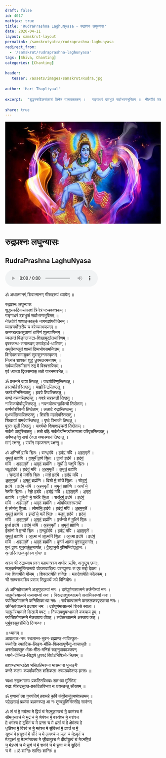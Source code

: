 ```yaml
---    
draft: false
id: 4017    
mathjax: true    
title: 'RudraPrashna LaghuNyasa - रुद्रप्रश्नः लघुन्यासः'    
date: 2020-04-11    
layout: samskrut-layout 
permalink: /samskrutyatra/rudraprashna-laghunyasa
redirect_from: 
  - '/samskrut/rudraprashna-laghunyasa'
tags: [Shiva, Chanting]
categories: [Chanting]
    
header:    
   teaser: /assets/images/samskrut/Rudra.jpg    
    
author: 'Hari Thapliyaal'    
    
excerpt:  "शुद्धस्फटिकसंकाशं त्रिनेत्रं पञ्चवक्त्रकम् ।   गङ्गाधरं दशभुजं सर्वाभरणभूषितम् ॥  नीलग्रीवं शशाङ्काङ्कं नागयज्ञोपवीतिनम् ।    व्याघ्रचर्मोत्तरीयं च वरेण्यमभयप्रदम् ॥  कमण्डल्वक्षसूत्राणां धारिणं शूलपाणिनम् । "  
    
share: true    
---    
```

    
![](/assets/images/samskrut/Rudra.jpg)    
    
# रुद्रप्रश्नः लघुन्यासः    
## RudraPrashna LaghuNyasa    
    
<audio controls>
  <source src="https://raw.githubusercontent.com/dasarpai/DAI-mp3/main/dasarpai-mp3/020-RudraPrashnaLagu.mp3" type="audio/mp3">
  Your browser does not support the audio element.
</audio>     
    
   
ॐ अथात्मानग्ं शिवात्मानग् श्रीरुद्ररूपं ध्यायेत् ॥    
    
रुद्रप्रश्नः लघुन्यासः    
शुद्धस्फटिकसंकाशं त्रिनेत्रं पञ्चवक्त्रकम् ।    
गङ्गाधरं दशभुजं सर्वाभरणभूषितम् ॥    
नीलग्रीवं शशाङ्काङ्कं नागयज्ञोपवीतिनम् ।    
व्याघ्रचर्मोत्तरीयं च वरेण्यमभयप्रदम् ॥    
कमण्डल्वक्षसूत्राणां धारिणं शूलपाणिनम् ।    
ज्वलन्तं पिङ्गलजटा-शिखामुद्योतधारिणम् ॥    
वृषस्कन्ध-समारूढम् उमादेहार्ध-धारिणम् ।    
अमृतेनाप्लुतं शान्तं दिव्यभोगसमन्वितम् ॥    
दिग्देवतासमायुक्तं सुरासुरनमस्कृतम् ।    
नित्यंच शाश्वतं शुद्धं ध्रुवमक्षरमव्ययम् ॥    
सर्वव्यापिनमीशानं रुद्रं वै विश्वरूपिणम् ।    
एवं ध्यात्वा द्विजसम्यक् ततो यजनमारभेत् ॥    
    
ॐ प्रजनने ब्रह्मा तिष्ठतु । पादयोर्विष्णुस्तिष्ठतु ।    
हस्तयोर्हरस्तिष्ठतु । बाह्वोरिन्द्रस्तिष्ठतु ।    
जठरेऽग्निस्तिष्ठतु । हृदये शिवस्तिष्ठतु ।    
कण्ठे वसवस्तिष्ठन्तु । वक्त्रे सरस्वती तिष्ठतु ।    
नासिकयोर्वायुस्तिष्ठतु । नयनयोश्चन्द्रादित्यौ तिष्ठेताम् ।    
कर्णयोरश्विनौ तिष्ठेताम् । ललाटे रुद्रास्तिष्ठन्तु ।    
मूर्ध्न्यादित्यास्तिष्ठन्तु । शिरसि महादेवस्तिष्ठतु ।    
शिखायां वामदेवस्तिष्ठतु । पृष्ठे पिनाकी तिष्ठतु ।    
पुरतः शूली तिष्ठतु । पार्श्वयोः शिवाशङ्करौ तिष्ठेताम् ।    
सर्वतो वायुस्तिष्ठतु । ततो बहिः सर्वतोऽग्निर्ज्वालामाला परिवृतस्तिष्ठतु ।    
सर्वेष्वङ्गेषु सर्वा देवता यथास्थानं तिष्ठन्तु ।    
माग्ं रक्षन्तु । सर्वान् महाजनान् रक्षन्तु ॥    
    
ॐ अ॒ग्निर्मे॑ वा॒चि श्रि॒तः । वाग्धृद॑ये । हृद॑यं॒ मयि॑ । अ॒हम॒मृते᳚ ।    
अ॒मृतं॒ ब्रह्म॑णि । वा॒युर्मे᳚ प्रा॒णे श्रि॒तः । प्रा॒णो हृद॑ये । हृद॑यं॒    
मयि॑ । अ॒हम॒मृते᳚ । अ॒मृतं॒ ब्रह्म॑णि । सूर्यो॑ मे॒ चक्षुषि श्रि॒तः ।    
चक्षु॒र्हृद॑ये । हृद॑यं॒ मयि॑ । अ॒हम॒मृते᳚ । अ॒मृतं॒ ब्रह्म॑णि    
। च॒न्द्रमा॑ मे॒ मन॑सि श्रि॒तः । मनो॒ हृद॑ये । हृद॑यं॒ मयि॑ ।    
अ॒हम॒मृते᳚ । अ॒मृतं॒ ब्रह्म॑णि । दिशो॑ मे॒ श्रोत्रे᳚ श्रि॒ताः । श्रोत्र॒ग्ं॒    
हृद॑ये । हृद॑यं॒ मयि॑ । अ॒हम॒मृते᳚ । अ॒मृतं॒ ब्रह्म॑णि । आपो॑ मे॒    
रेत॑सि श्रि॒ताः । रेतो॒ हृद॑ये । हृद॑यं॒ मयि॑ । अ॒हम॒मृते᳚ । अ॒मृतं॒    
ब्रह्म॑णि । पृ॒थि॒वी मे॒ शरी॑रे श्रि॒ता । शरी॑र॒ग्ं॒ हृद॑ये । हृद॑यं॒    
मयि॑ । अ॒हम॒मृते᳚ । अ॒मृतं॒ ब्रह्म॑णि । ओ॒ष॒धि॒व॒न॒स्प॒तयो॑    
मे॒ लोम॑सु श्रि॒ताः । लोमा॑नि॒ हृद॑ये । हृद॑यं॒ मयि॑ । अ॒हम॒मृते᳚ ।    
अ॒मृतं॒ ब्रह्म॑णि । इन्द्रो॑ मे॒ बले᳚ श्रि॒तः । बल॒ग्ं॒ हृद॑ये । हृद॑यं॒    
मयि॑ । अ॒हम॒मृते᳚ । अ॒मृतं॒ ब्रह्म॑णि । प॒र्जन्यो॑ मे मू॒र्ध्नि श्रि॒तः ।    
मू॒र्धा हृद॑ये । हृद॑यं॒ मयि॑ । अ॒हम॒मृते᳚ । अ॒मृतं॒ ब्रह्म॑णि ।    
ईशा॑नो मे म॒न्यौ श्रि॒तः । म॒न्युर्हृद॑ये । हृद॑यं॒ मयि॑ । अ॒हम॒मृते᳚ ।    
अ॒मृतं॒ ब्रह्म॑णि । आ॒त्मा म॑ आ॒त्मनि॑ श्रि॒तः । आ॒त्मा हृद॑ये । हृद॑यं॒    
मयि॑ । अ॒हम॒मृते᳚ । अ॒मृतं॒ ब्रह्म॑णि । पुन॑र्म आ॒त्मा पुन॒रायु॒रागा᳚त् ।    
पुनः॑ प्रा॒णः पुन॒राकू॑त॒मागा᳚त् । वै॒श्वा॒न॒रो र॒श्मिभि॑र्वावृधा॒नः ।    
अ॒न्तस्ति॑ष्ठत्व॒मृत॑स्य गो॒पाः ॥    
    
अस्य श्री रुद्राध्याय प्रश्न महामन्त्रस्य अघोर ऋषिः, अनुष्टुप् छन्दः,    
सङ्कर्षणमूर्तिस्वरूपो योऽसावादित्यः परमपुरुषः स एष रुद्रो देवता ।    
नमः शिवायेति बीजम् । शिवतरायेति शक्तिः । महादेवायेति कीलकम् ।    
श्री साम्बसदाशिव प्रसाद सिद्ध्यर्थे जपे विनियोगः ॥    
    
ॐ अग्निहोत्रात्मने अङ्गुष्ठाभ्यां नमः । दर्शपूर्णमासात्मने तर्जनीभ्यां नमः ।    
चातुर्मास्यात्मने मध्यमाभ्यां नमः । निरूढपशुबन्धात्मने अनामिकाभ्यां नमः ।    
ज्योतिष्टोमात्मने कनिष्ठिकाभ्यां नमः । सर्वक्रत्वात्मने करतलकरपृष्ठाभ्यां नमः ।    
अग्निहोत्रात्मने हृदयाय नमः । दर्शपूर्णमासात्मने शिरसे स्वाहा ।    
चातुर्मास्यात्मने शिखायै वषट् । निरूढपशुबन्धात्मने कवचाय हुम् ।    
ज्योतिष्टोमात्मने नेत्रत्रयाय वौषट् । सर्वक्रत्वात्मने अस्त्राय फट् ।    
भूर्भुवस्सुवरोमिति दिग्बन्धः ।    
    
॥ ध्यानम् ॥    
आपाताळ-नभः स्थलान्त-भुवन-ब्रह्माण्ड-माविस्फुर-    
ज्ज्योतिः स्फाटिक-लिङ्ग-मौळि-विलसत्पूर्णेन्दु-वान्तामृतैः ।    
अस्तोकाप्लुत-मेक-मीश-मनिशं रुद्रानुवाकाञ्जपन्    
ध्याये-दीप्सित-सिद्धये ध्रुवपदं विप्रोऽभिषिञ्चे-च्छिवम् ॥    
    
ब्रह्माण्डव्याप्तदेहा भसितहिमरुचा भासमाना भुजङ्गैः    
कण्ठे कालाः कपर्दाकलित शशिकला-श्चण्डकोदण्ड हस्ताः ॥    
    
त्र्यक्षा रुद्राक्षमालाः प्रकटितविभवाः शाम्भवा मूर्तिभेदा    
रुद्राः श्रीरुद्रसूक्त-प्रकटितविभवा नः प्रयच्छन्तु सौख्यम् ॥    
    
ॐ ग॒णानां᳚ त्वा ग॒णप॑तिग्ं हवामहे क॒विं क॑वी॒नामु॑प॒मश्र॑वस्तमम् ।    
ज्ये॒ष्ठ॒राजं॒ ब्रह्म॑णां ब्रह्मणस्पत॒ आ नः॑ श‍ृ॒ण्वन्नू॒तिभि॑स्सीद॒ साद॑नम्    
    
ॐ शं च॑ मे॒ मय॑श्च मे प्रि॒यं च॑ मेऽनुका॒मश्च॑ मे॒ काम॑श्च मे    
सौमन॒सश्च॑ मे भ॒द्रं च॑ मे॒ श्रेय॑श्च मे॒ वस्य॑श्च मे॒ यश॑श्च    
मे॒ भग॑श्च मे॒ द्रवि॑णं च मे य॒न्ता च मे ध॒र्ता च॑ मे॒ क्षेम॑श्च मे॒    
धृति॑श्च मे॒ विश्वं॑ च मे॒ मह॑श्च मे सं॒विच्च॑ मे॒ ज्ञात्रं॑ च मे॒    
सूश्च॑ मे प्र॒सूश्च॑ मे॒ सीरं॑ च मे ल॒यश्च॑ म ऋ॒तं च॑ मे॒ऽमृतं॑ च    
मेऽय॒क्ष्मं च॒ मेऽना॑मयच्च मे जी॒वातुश्च मे दीर्घायु॒त्वं च॑ मेऽनमि॒त्रं    
च॒ मेऽभ॑यं च मे सु॒गं च॑ मे॒ शय॑नं च मे सू॒षा च॑ मे सु॒दिनं॑    
च मे ॥ ॐ शान्तिः॒ शान्तिः॒ शान्तिः॑ ॥    
    
